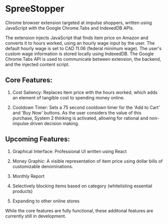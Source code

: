 # SpreeStopper
Chrome browser extension targeted at impulse shoppers, written using JavaScript with the Google Chrome.Tabs and IndexedDB APIs. 

The extension injects JavaScript that finds item price on Amazon and converts it to hours worked, using an hourly wage input by the user. The default hourly wage is set to CAD 11.06 (federal minimum wage). The user's custom wage information is stored locally using IndexedDB. The Google Chrome.Tabs API is used to communicate between extension, the backend, and the injected content script.

## Core Features:

1. Cost Saliency: Replaces item price with the hours worked, which adds an element of tangible cost to spending money online.

2. Cooldown Timer: Sets a 75 second cooldown timer for the 'Add to Cart' and 'Buy Now' buttons. As the user considers the value of this purchase, System 2 thinking is activated, allowing for rational and non-impulse driven decision making.

## Upcoming Features:

1. Graphical Interface: Professional UI written using React

2. Money Graphic: A visible representation of item price using dollar bills of customizable denominations.

3. Monthly Report

4. Selectively blocking items based on category (whitelisting essential products)

5. Expanding to other online stores

While the core features are fully functional, these additonal features are currently still in development. 
